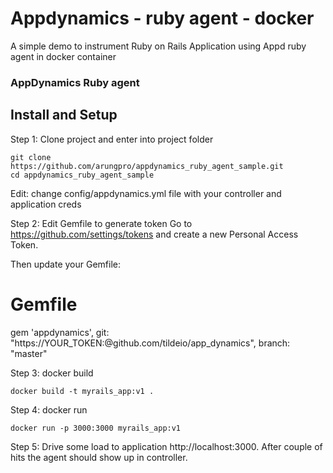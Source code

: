 # Appdynamics - ruby agent - docker
A simple demo to instrument Ruby on  Rails Application using Appd ruby agent in docker container


### AppDynamics Ruby agent

## Install and Setup

Step 1: Clone project and enter into project folder
```
git clone https://github.com/arungpro/appdynamics_ruby_agent_sample.git
cd appdynamics_ruby_agent_sample
```
Edit: change config/appdynamics.yml file with your controller and application creds

Step 2: Edit Gemfile
to generate token
Go to https://github.com/settings/tokens and create a new Personal Access Token.

Then update your Gemfile:

# Gemfile

gem 'appdynamics', git: "https://YOUR_TOKEN:@github.com/tildeio/app_dynamics", branch: "master"

Step 3: docker build
```
docker build -t myrails_app:v1 .
```

Step 4: docker run
```
docker run -p 3000:3000 myrails_app:v1
```

Step 5: Drive some load to application http://localhost:3000. After couple of hits the agent should show up in controller.
